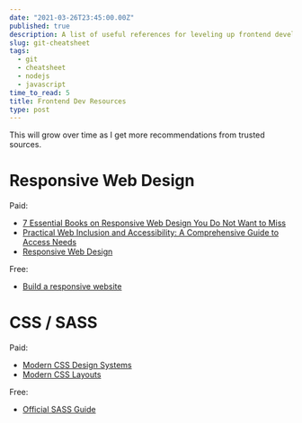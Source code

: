 ```yaml
---
date: "2021-03-26T23:45:00.00Z"
published: true
description: A list of useful references for leveling up frontend development skills.
slug: git-cheatsheet
tags:
  - git
  - cheatsheet  
  - nodejs
  - javascript
time_to_read: 5
title: Frontend Dev Resources
type: post
---
```


This will grow over time as I get more recommendations from trusted sources.

# Responsive Web Design

Paid:

- [7 Essential Books on Responsive Web Design You Do Not Want to Miss](https://www.awwwards.com/7-essential-books-on-responsive-web-design-you-do-not-want-to-miss.html)
- [Practical Web Inclusion and Accessibility: A Comprehensive Guide to Access Needs](https://www.amazon.com/Practical-Web-Inclusion-Accessibility-Comprehensive/dp/1484254511)
- [Responsive Web Design](https://www.freecodecamp.org/learn/responsive-web-design/)

Free:

- [Build a responsive website](https://www.youtube.com/watch?v=p0bGHP-PXD4)



# CSS / SASS

Paid:

- [Modern CSS Design Systems](https://www.leveluptutorials.com/tutorials/modern-css-design-systems)
- [Modern CSS Layouts](https://www.leveluptutorials.com/tutorials/modern-css-layouts)

Free:

- [Official SASS Guide](https://sass-lang.com/guide)



